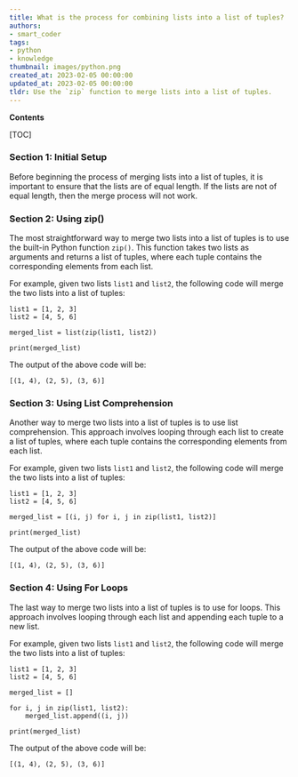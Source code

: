 ```yaml
---
title: What is the process for combining lists into a list of tuples?
authors:
- smart_coder
tags:
- python
- knowledge
thumbnail: images/python.png
created_at: 2023-02-05 00:00:00
updated_at: 2023-02-05 00:00:00
tldr: Use the `zip` function to merge lists into a list of tuples.
---
```


**Contents**

[TOC]

### Section 1: Initial Setup

Before beginning the process of merging lists into a list of tuples, it is important to ensure that the lists are of equal length. If the lists are not of equal length, then the merge process will not work. 

### Section 2: Using zip()

The most straightforward way to merge two lists into a list of tuples is to use the built-in Python function `zip()`. This function takes two lists as arguments and returns a list of tuples, where each tuple contains the corresponding elements from each list. 

For example, given two lists `list1` and `list2`, the following code will merge the two lists into a list of tuples:

```
list1 = [1, 2, 3]
list2 = [4, 5, 6]

merged_list = list(zip(list1, list2))

print(merged_list)
```

The output of the above code will be: 

```
[(1, 4), (2, 5), (3, 6)]
```

### Section 3: Using List Comprehension

Another way to merge two lists into a list of tuples is to use list comprehension. This approach involves looping through each list to create a list of tuples, where each tuple contains the corresponding elements from each list. 

For example, given two lists `list1` and `list2`, the following code will merge the two lists into a list of tuples:

```
list1 = [1, 2, 3]
list2 = [4, 5, 6]

merged_list = [(i, j) for i, j in zip(list1, list2)]

print(merged_list)
```

The output of the above code will be: 

```
[(1, 4), (2, 5), (3, 6)]
```

### Section 4: Using For Loops

The last way to merge two lists into a list of tuples is to use for loops. This approach involves looping through each list and appending each tuple to a new list. 

For example, given two lists `list1` and `list2`, the following code will merge the two lists into a list of tuples:

```
list1 = [1, 2, 3]
list2 = [4, 5, 6]

merged_list = []

for i, j in zip(list1, list2):
    merged_list.append((i, j))

print(merged_list)
```

The output of the above code will be: 

```
[(1, 4), (2, 5), (3, 6)]
```
